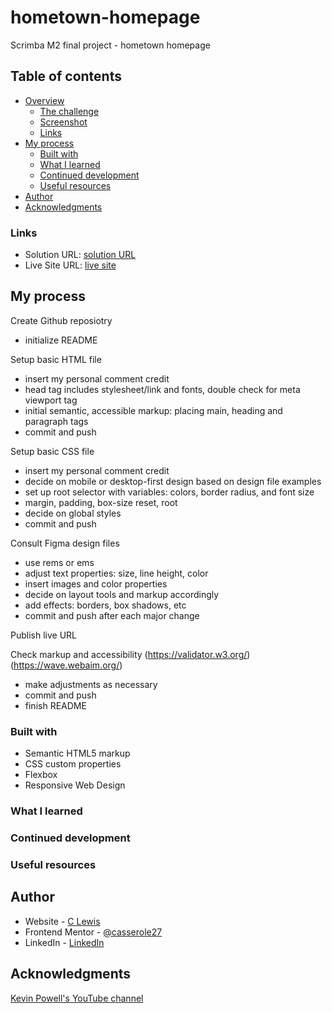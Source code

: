 # hometown-homepage
Scrimba M2 final project - hometown homepage

## Table of contents

- [Overview](#overview)
  - [The challenge](#the-challenge)
  - [Screenshot](#screenshot)
  - [Links](#links)
- [My process](#my-process)
  - [Built with](#built-with)
  - [What I learned](#what-i-learned)
  - [Continued development](#continued-development)
  - [Useful resources](#useful-resources)
- [Author](#author)
- [Acknowledgments](#acknowledgments)

### Links

- Solution URL: [solution URL](https://www.frontendmentor.io/solutions/four-card-feature-section-using-responsive-css-grid-vZGriGOpU1)
- Live Site URL: [live site](https://www.clewisdev.com/FMfourcardfeaturesection/)

## My process

Create Github reposiotry
- initialize README

Setup basic HTML file 
- insert my personal comment credit
- head tag includes stylesheet/link and fonts, double check for meta viewport tag
- initial semantic, accessible markup: placing main, heading and paragraph tags
 - commit and push

Setup basic CSS file
- insert my personal comment credit
- decide on mobile or desktop-first design based on design file examples
- set up root selector with variables: colors, border radius, and font size
- margin, padding, box-size reset, root
- decide on global styles
- commit and push

Consult Figma design files
 - use rems or ems
 - adjust text properties: size, line height, color
 - insert images and color properties
 - decide on layout tools and markup accordingly
 - add effects: borders, box shadows, etc
 - commit and push after each major change

Publish live URL

Check markup and accessibility
(https://validator.w3.org/)
(https://wave.webaim.org/)
 - make adjustments as necessary
 - commit and push
 - finish README



### Built with

- Semantic HTML5 markup
- CSS custom properties
- Flexbox
- Responsive Web Design

### What I learned


### Continued development


### Useful resources


## Author

- Website - [C Lewis](https://www.clewisdev.com)
- Frontend Mentor - [@casserole27](https://www.frontendmentor.io/profile/casserole27)
- LinkedIn - [LinkedIn](https://www.linkedin.com/in/clewisdev/)


## Acknowledgments

[Kevin Powell's YouTube channel](https://www.youtube.com/kepowob)



